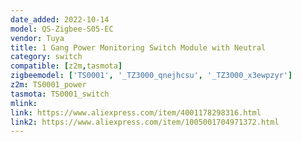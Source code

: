 ```yaml
---
date_added: 2022-10-14
model: QS-Zigbee-S05-EC
vendor: Tuya
title: 1 Gang Power Monitoring Switch Module with Neutral
category: switch
compatible: [z2m,tasmota]
zigbeemodel: ['TS0001', '_TZ3000_qnejhcsu', '_TZ3000_x3ewpzyr']
z2m: TS0001_power
tasmota: TS0001_switch
mlink: 
link: https://www.aliexpress.com/item/4001178298316.html
link2: https://www.aliexpress.com/item/1005001704971372.html
---
```

